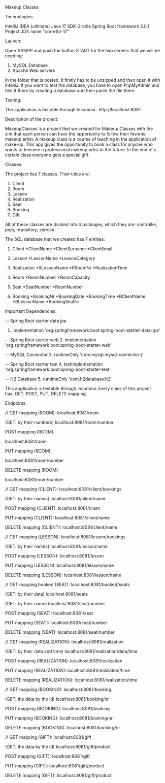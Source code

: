 
Makeup Classes

Technologies:

IntelliJ IDEA (ultimate)
Java 17 SDK
Gradle
Spring Boot framework 3.0.1
Project JDK name "corretto-17"

Launch:

Open XAMPP and push the button START for the two servers that we will be needing: 
1. MySQL Database
2. Apache Web servers

In the folder that is posted, it firstly has to be unzipped and then open it with IntelliJ. If you want to test the database, you have to open PhpMyAdmin and test it there by creating a database and then paste the file there.

Testing:

The application is testable through Insomnia : http://localhost:8081

Description of the project:

MakeupClasses is a project that we created for Makeup Classes with the aim that each person can have the opportunity to follow their favorite makeup artist. A makeup class is a course of teaching in the application of make-up. This app gives the opportunity to book a class for anyone who wants to become a professional makeup artist in the future. In the end of a certain class everyone gets a special gift. 

Classes:

The project has 7 classes. 
Their titles are: 
1. Client
2. Room
3. Lesson
4. Realization
5. Seat
6. Booking
7. Gift

All of these classes are divided into 4 packages, which they are: controller, pojo, repository, service.

The SQL database that we created has 7 entities:

1. Client
   *ClientName
   *ClientSurname
   *ClientEmail

2. Lesson
   *LessonName
   *LessonCategory

3. Realization
   *RLessonName
   *RRoomNr
   *RealizationTime

4. Room
   *RoomNumber
   *RoomCapacity

5. Seat
   *SeatNumber
   *RoomNumber

6. Booking
   *BookingNr
   *BookingDate
   *BookingTime
   *BClientName
   *BLessonName
   *BookingSeatNr

Important Dependencies:

-- Spring Boot starter data jpa
1. implementation 'org.springframework.boot:spring-boot-starter-data-jpa'

-- Spring Boot starter web
2. implementation 'org.springframework.boot:spring-boot-starter-web'
  
-- MySQL Connector
3. runtimeOnly 'com.mysql:mysql-connector-j'

-- Spring Boot starter test
4. testImplementation 'org.springframework.boot:spring-boot-starter-test'

-- H2 Database
5. runtimeOnly 'com.h2database:h2'

This application is testable through Insomnia.
Every class of this project has: GET, POST, PUT, DELETE mapping.

Endpoints:


//
GET mapping (ROOM):
localhost:8081/room

(GET: by their numbers)
localhost:8081/room/number

POST mapping (ROOM):

localhost:8081/room

PUT mapping (ROOM):

localhost:8081/room/number

DELETE mapping (ROOM):

localhost:8081/room/number

//
GET mapping (CLIENT):
localhost:8081/client/bookings

(GET: by their names)
localhost:8081/client/name

POST mapping (CLIENT):
localhost:8081/client

PUT mapping (CLIENT):
localhost:8081/client/name

DELETE mapping (CLIENT):
localhost:8081/client/name


//
GET mapping (LESSON):
localhost:8081/lesson/bookings

(GET: by their names)
localhost:8081/lesson/name

POST mapping (LESSON):
localhost:8081/lesson

PUT mapping (LESSON):
localhost:8081/lesson/name

DELETE mapping (LESSON):
localhost:8081/lesson/name


//
GET mapping booked (SEAT):
localhost:8081/booked/seats

(GET: by their data)
localhost:8081/seats

(GET: by their name)
localhost:8081/seat/number

POST mapping (SEAT):
localhost:8081/seat

PUT mapping (SEAT):
localhost:8081/seat/number

DELETE mapping (SEAT):
localhost:8081/seat/number


//
GET mapping (REALIZATION):
localhost:8081/realization

(GET: by their data and time)
localhost:8081/realization/data/time

POST mapping (REALIZATION):
localhost:8081/realization

PUT mapping (REALIZATION):
localhost:8081/realization/time

DELETE mapping (REALIZATION):
localhost:8081/realization/time


//
GET mapping (BOOKING):
localhost:8081/booking

(GET: the data by the id)
localhost:8081/booking/nr

POST mapping (BOOKING):
localhost:8081/booking

PUT mapping (BOOKING):
localhost:8081/booking/nr

DELETE mapping (BOOKING):
localhost:8081/booking/nr

//
GET mapping (GIFT):
localhost:8081/gift

(GET: the data by the id)
localhost:8081/gift/product

POST mapping (GIFT):
localhost:8081/gift

PUT mapping (GIFT):
localhost:8081/gift/product

DELETE mapping (GIFT):
localhost:8081/gift/product